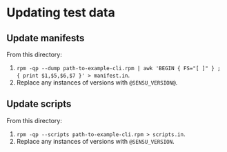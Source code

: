 # Updating test data

## Update manifests

From this directory:

1. `rpm -qp --dump path-to-example-cli.rpm | awk 'BEGIN { FS="[ ]" } ; { print $1,$5,$6,$7 }' > manifest.in`.
2. Replace any instances of versions with `@SENSU_VERSION@`.

## Update scripts

From this directory:

1. `rpm -qp --scripts path-to-example-cli.rpm > scripts.in`.
2. Replace any instances of versions with `@SENSU_VERSION`.
